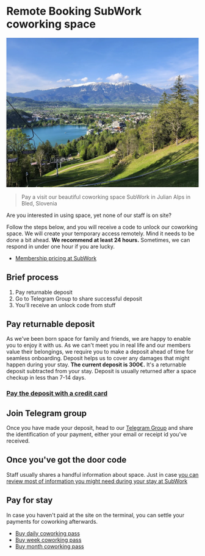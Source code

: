 # Remote Booking SubWork coworking space

![Bled village from Straza Hill](./pics/bled_from_straza.png.webp)
> Pay a visit our beautiful coworking space SubWork in Julian Alps in Bled, Slovenia


Are you interested in using space, yet none of our staff is on site?

Follow the steps below, and you will receive a code to unlock our coworking space.
We will create your temporary access remotely. Mind it needs to be done a bit ahead. 
**We recommend at least 24 hours.**
Sometimes, we can respond in under one hour if you are lucky.

- [Membership pricing at SubWork](./membership.md)

Brief process
---
1. Pay returnable deposit
2. Go to Telegram Group to share successful deposit
3. You'll receive an unlock code from stuff

Pay returnable deposit
---
As we've been born space for family and friends, we are happy to enable you to enjoy it with us. As we can't meet you in real life and our members value their belongings, we require you to make a deposit ahead of time for seamless onboarding. Deposit helps us to cover any damages that might happen during your stay. **The current deposit is 300€.** It's a returnable deposit subtracted from your stay. Deposit is usually returned after a space checkup in less than 7-14 days.

### [Pay the deposit with a credit card](https://book.stripe.com/00g5mgagCcZl9Qk000?utm_source=subwork)


Join Telegram group
---
Once you have made your deposit, head to our [Telegram Group](https://t.me/+VoZsr7MEds84ZjQ0) and share the identification of your payment, either your email or receipt id you've received.

Once you've got the door code
---
Staff usually shares a handful information about space. Just in case [you can review most of information you might need during your stay at SubWork](./first-time-in-subwork.md)

Pay for stay
---
In case you haven't paid at the site on the terminal, you can settle your payments for coworking afterwards.

- [Buy daily coworking pass](https://book.stripe.com/4gw4ic9cye3pbYs145)
- [Buy week coworking pass](https://book.stripe.com/eVacOI74q5wTfaE003)
- [Buy month coworking pass](https://book.stripe.com/cN2cOI1K65wTe6AeUY)